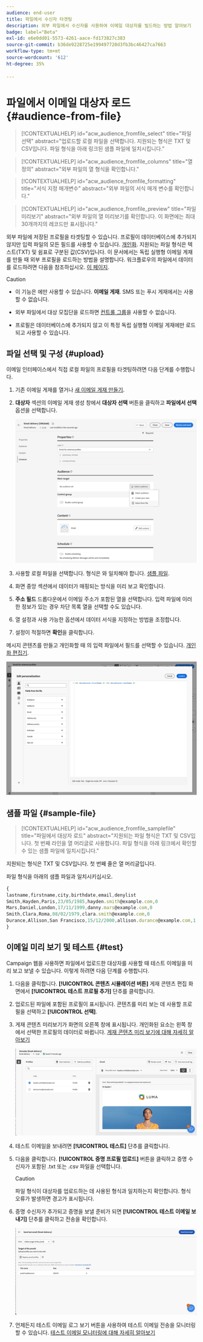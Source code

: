 ```yaml
---
audience: end-user
title: 파일에서 수신자 타겟팅
description: 외부 파일에서 수신자를 사용하여 이메일 대상자를 빌드하는 방법 알아보기
badge: label="Beta"
exl-id: e6e0dd01-5573-4261-aace-fd173827c383
source-git-commit: b36de9228725e199497720d3fb3bc46427ca7663
workflow-type: tm+mt
source-wordcount: '612'
ht-degree: 35%

---
```


# 파일에서 이메일 대상자 로드 {#audience-from-file}

>[!CONTEXTUALHELP]
>id="acw_audience_fromfile_select"
>title="파일 선택"
>abstract="업로드할 로컬 파일을 선택합니다. 지원되는 형식은 TXT 및 CSV입니다. 파일 형식을 아래 링크된 샘플 파일에 일치시킵니다."

>[!CONTEXTUALHELP]
>id="acw_audience_fromfile_columns"
>title="열 정의"
>abstract="외부 파일의 열 형식을 확인합니다."

>[!CONTEXTUALHELP]
>id="acw_audience_fromfile_formatting"
>title="서식 지정 매개변수"
>abstract="외부 파일의 서식 매개 변수를 확인합니다."


>[!CONTEXTUALHELP]
>id="acw_audience_fromfile_preview"
>title="파일 미리보기"
>abstract="외부 파일의 열 미리보기를 확인합니다. 이 화면에는 최대 30개까지의 레코드만 표시됩니다."


외부 파일에 저장된 프로필을 타겟팅할 수 있습니다. 프로필이 데이터베이스에 추가되지 않지만 입력 파일의 모든 필드를 사용할 수 있습니다. [개인화](../personalization/gs-personalization.md). 지원되는 파일 형식은 텍스트(TXT) 및 쉼표로 구분된 값(CSV)입니다. 이 문서에서는 독립 실행형 이메일 게재를 만들 때 외부 프로필을 로드하는 방법을 설명합니다. 워크플로우의 파일에서 데이터를 로드하려면 다음을 참조하십시오. [이 페이지](../workflows/activities/load-file.md).

>[!CAUTION]
>
>* 이 기능은 에만 사용할 수 있습니다. **이메일 게재**. SMS 또는 푸시 게재에서는 사용할 수 없습니다.
>
>* 외부 파일에서 대상 모집단을 로드하면 [컨트롤 그룹](control-group.md)을 사용할 수 없습니다.
>
>* 프로필은 데이터베이스에 추가되지 않고 이 특정 독립 실행형 이메일 게재에만 로드되고 사용할 수 있습니다.

## 파일 선택 및 구성 {#upload}

이메일 인터페이스에서 직접 로컬 파일의 프로필을 타겟팅하려면 다음 단계를 수행합니다.

1. 기존 이메일 게재를 열거나 [새 이메일 게재 만들기](../email/create-email.md).
1. **대상자** 섹션의 이메일 게재 생성 창에서 **대상자 선택** 버튼을 클릭하고 **파일에서 선택** 옵션을 선택합니다.

   ![](assets/select-from-file.png)

1. 사용할 로컬 파일을 선택합니다. 형식은 와 일치해야 합니다. [샘플 파일](#sample-file).
1. 화면 중앙 섹션에서 데이터가 매핑되는 방식을 미리 보고 확인합니다.
1. **주소 필드** 드롭다운에서 이메일 주소가 포함된 열을 선택합니다. 입력 파일에 이러한 정보가 있는 경우 차단 목록 열을 선택할 수도 있습니다.
1. 열 설정과 사용 가능한 옵션에서 데이터 서식을 지정하는 방법을 조정합니다.
1. 설정이 적절하면 **확인**&#x200B;을 클릭합니다.

메시지 콘텐츠를 만들고 개인화할 때 의 입력 파일에서 필드를 선택할 수 있습니다. [개인화 편집기](../personalization/gs-personalization.md).

![](assets/select-external-perso.png)

## 샘플 파일 {#sample-file}

>[!CONTEXTUALHELP]
>id="acw_audience_fromfile_samplefile"
>title="파일에서 대상자 로드"
>abstract="지원되는 파일 형식은 TXT 및 CSV입니다. 첫 번째 라인을 열 머리글로 사용합니다. 파일 형식을 아래 링크에서 확인할 수 있는 샘플 파일에 일치시킵니다."

지원되는 형식은 TXT 및 CSV입니다. 첫 번째 줄은 열 머리글입니다.

파일 형식을 아래의 샘플 파일과 일치시키십시오.

```javascript
{
lastname,firstname,city,birthdate,email,denylist
Smith,Hayden,Paris,23/05/1985,hayden.smith@example.com,0
Mars,Daniel,London,17/11/1999,danny.mars@example.com,0
Smith,Clara,Roma,08/02/1979,clara.smith@example.com,0
Durance,Allison,San Francisco,15/12/2000,allison.durance@example.com,1
}
```

## 이메일 미리 보기 및 테스트 {#test}

Campaign 웹을 사용하면 파일에서 업로드한 대상자를 사용할 때 테스트 이메일을 미리 보고 보낼 수 있습니다. 이렇게 하려면 다음 단계를 수행합니다.

1. 다음을 클릭합니다. **[!UICONTROL 콘텐츠 시뮬레이션 버튼]** 게재 콘텐츠 편집 화면에서 **[!UICONTROL 테스트 프로필 추가]** 단추를 클릭합니다.

1. 업로드된 파일에 포함된 프로필이 표시됩니다. 콘텐츠를 미리 보는 데 사용할 프로필을 선택하고 **[!UICONTROL 선택]**.

1. 게재 콘텐츠 미리보기가 화면의 오른쪽 창에 표시됩니다. 개인화된 요소는 왼쪽 창에서 선택한 프로필의 데이터로 바뀝니다. [게재 콘텐츠 미리 보기에 대해 자세히 알아보기](../preview-test/preview-content.md)

   ![](assets/file-upload-preview.png)

1. 테스트 이메일을 보내려면 **[!UICONTROL 테스트]** 단추를 클릭합니다.

1. 다음을 클릭합니다. **[!UICONTROL 증명 프로필 업로드]** 버튼을 클릭하고 증명 수신자가 포함된 .txt 또는 .csv 파일을 선택합니다.

   >[!CAUTION]
   >
   >파일 형식이 대상자를 업로드하는 데 사용된 형식과 일치하는지 확인합니다. 형식 오류가 발생하면 경고가 표시됩니다.

1. 증명 수신자가 추가되고 증명을 보낼 준비가 되면 **[!UICONTROL 테스트 이메일 보내기]** 단추를 클릭하고 전송을 확인합니다.

   ![](assets/file-upload-test.png)

1. 언제든지 테스트 이메일 로그 보기 버튼을 사용하여 테스트 이메일 전송을 모니터링할 수 있습니다. [테스트 이메일 모니터링에 대해 자세히 알아보기](../preview-test/test-deliveries.md#access-sent-test-deliveries-access-proofs)
